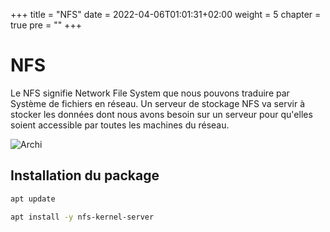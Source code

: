 +++
title = "NFS"
date = 2022-04-06T01:01:31+02:00
weight = 5
chapter = true
pre = ""
+++

# NFS

Le NFS signifie Network File System que nous pouvons traduire par Système de fichiers en réseau. Un serveur de stockage NFS va servir à stocker les données dont nous avons besoin sur un serveur pour qu'elles soient accessible par toutes les machines du réseau.

![Archi](https://killbzz.github.io/tuto/images/nfs-simple.png)

## Installation du package


```bash
apt update
```

```bash
apt install -y nfs-kernel-server
```

## 

```bash

```
